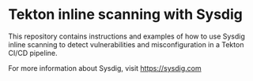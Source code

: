 # Tekton inline scanning with Sysdig

This repository contains instructions and examples of how to use Sysdig inline scanning to detect vulnerabilities and misconfiguration in a Tekton CI/CD pipeline.

For more information about Sysdig, visit https://sysdig.com